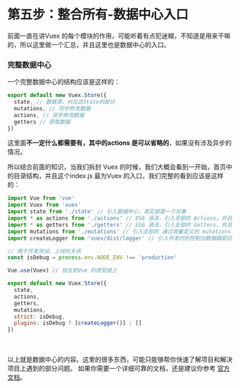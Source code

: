 # 第五步：整合所有-数据中心入口

前面一直在讲Vuex 的每个模块的作用，可能听着有点犯迷糊，不知道是用来干嘛的，所以这里做一个汇总，并且这里也是数据中心的入口。

### 完整数据中心

一个完整数据中心的结构应该是这样的：

```javascript
export default new Vuex.Store({
  state, // 数据源，对应这State的部分
  mutations, // 同步修改数据
  actions, // 异步修改数据
  getters // 获取数据
})
```

这里面**不一定什么都需要有，其中的actions 是可以省略的**，如果没有涉及异步的情况。

所以结合前面的知识，当我们拆封 Vuex 的时候，我们大概会看到一开始，首页中的目录结构，并且这个index.js 最为Vuex 的入口，我们完整的看到应该是这样的：

```javascript
import Vue from 'vue'
import Vuex from 'vuex'
import state from './state' // 引入数据中心，其实就是一个对象
import * as actions from './actions' // ES6 语法，引入全部的 Actions，并且命名为：actions
import * as getters from './getters' // ES6 语法，引入全部的 Getters，并且命名为：getters
import mutations from './mutations' // 引入全部的 通过常量定义的 mutations
import createLogger from 'vuex/dist/logger' // 引入开发时的控制台数据跟踪日志工具

// 用于开发测试，上线时关闭
const isDebug = process.env.NODE_ENV !== 'production'

Vue.use(Vuex) // 挂在到Vue 的原型链上

export default new Vuex.Store({
  state,
  actions,
  getters,
  mutations,
  strict: isDebug,
  plugins: isDebug ? [createLogger()] : []
})
```
<br/><br/>
以上就是数据中心的内容。这里的很多东西，可能只能够帮你快速了解项目和解决项目上遇到的部分问题。
如果你需要一个详细可靠的文档，还是建议你参考 [官方文档](https://vuex.vuejs.org/zh/)。
